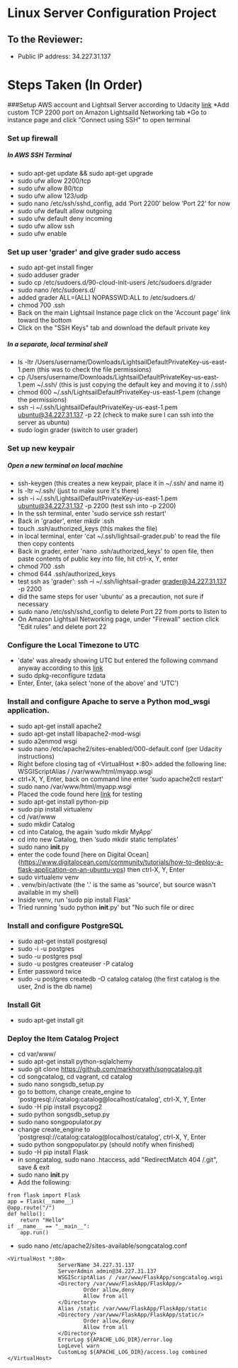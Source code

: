 # Linux Server Configuration Project

## To the Reviewer:
* Public IP address: 34.227.31.137

# Steps Taken (In Order)
###Setup AWS account and Lightsail Server according to Udacity [link](https://classroom.udacity.com/nanodegrees/nd004/parts/ab002e9a-b26c-43a4-8460-dc4c4b11c379/modules/357367901175462/lessons/3573679011239847/concepts/ce268cfe-99ec-49be-9326-876375f89a22)
    *Add custom TCP 2200 port on Amazon Lightsaild Networking tab
    *Go to instance page and click "Connect using SSH" to open terminal

### Set up firewall
##### In AWS SSH Terminal
* sudo apt-get update && sudo apt-get upgrade
* sudo ufw allow 2200/tcp
* sudo ufw allow 80/tcp
* sudo ufw allow 123/udp
* sudo nano /etc/ssh/sshd_config, add ‘Port 2200’ below ‘Port 22’ for now
* sudo ufw default allow outgoing
* sudo ufw default deny incoming
* sudo ufw allow ssh
* sudo ufw enable

### Set up user 'grader' and give grader sudo access
* sudo apt-get install finger
* sudo adduser grader
* sudo cp /etc/sudoers.d/90-cloud-init-users /etc/sudoers.d/grader
* sudo nano /etc/sudoers.d/
* added grader ALL=(ALL) NOPASSWD:ALL to /etc/sudoers.d/
* chmod 700 .ssh
* Back on the main Lightsail Instance page click on the 'Account page' link toward the bottom
* Click on the "SSH Keys" tab and download the default private key

##### In a separate, local terminal shell
* ls -ltr /Users/username/Downloads/LightsailDefaultPrivateKey-us-east-1.pem (this was to check the file permissions)
* cp /Users/username/Downloads/LightsailDefaultPrivateKey-us-east-1.pem ~/.ssh/ (this is just copying the default key and moving it to /.ssh)
* chmod 600 ~/.ssh/LightsailDefaultPrivateKey-us-east-1.pem (change the permissions)
* ssh -i ~/.ssh/LightsailDefaultPrivateKey-us-east-1.pem ubuntu@34.227.31.137 -p 22 (check to make sure I can ssh into the server as ubuntu)
* sudo login grader (switch to user grader)

### Set up new keypair
##### Open a new terminal on local machine
* ssh-keygen (this creates a new keypair, place it in ~/.ssh/ and name it)
* ls -ltr ~/.ssh/ (just to make sure it's there)
* ssh -i ~/.ssh/LightsailDefaultPrivateKey-us-east-1.pem ubuntu@34.227.31.137 -p 2200 (test ssh into -p 2200)
* In the ssh terminal, enter 'sudo service ssh restart'
* Back in 'grader', enter mkdir .ssh
* touch .ssh/authorized_keys (this makes the file)
* in local terminal, enter 'cat ~/.ssh/lightsail-grader.pub' to read the file then copy contents
* Back in grader, enter 'nano .ssh/authorized_keys' to open file, then paste contents of public key into file, hit ctrl-x, Y, enter
* chmod 700 .ssh
* chmod 644 .ssh/authorized_keys
* test ssh as 'grader': ssh –i ~/.ssh/lightsail-grader grader@34.227.31.137 -p 2200
* did the same steps for user 'ubuntu' as a precaution, not sure if necessary
* sudo nano /etc/ssh/sshd_config to delete Port 22 from ports to listen to
* On Amazon Lightsail Networking page, under "Firewall" section click "Edit rules" and delete port 22

### Configure the Local Timezone to UTC
* 'date' was already showing UTC but entered the following command anyway according to this [link](https://askubuntu.com/questions/138423/how-do-i-change-my-timezone-to-utc-gmt)
* sudo dpkg-reconfigure tzdata
* Enter, Enter, (aka select 'none of the above' and 'UTC')

### Install and configure Apache to serve a Python mod_wsgi application.
* sudo apt-get install apache2
* sudo apt-get install libapache2-mod-wsgi
* sudo a2enmod wsgi
* sudo nano /etc/apache2/sites-enabled/000-default.conf (per Udacity instructions)
* Right before closing tag of <VirtualHost *:80> added the following line: WSGIScriptAlias / /var/www/html/myapp.wsgi
* ctrl+X, Y, Enter, back on command line enter 'sudo apache2ctl restart'
* sudo nano /var/www/html/myapp.wsgi
* Placed the code found here [link](https://classroom.udacity.com/nanodegrees/nd004/parts/ab002e9a-b26c-43a4-8460-dc4c4b11c379/modules/357367901175461/lessons/4340119836/concepts/48018692630923) for testing
* sudo apt-get install python-pip
* sudo pip install virtualenv
* cd /var/www
* sudo mkdir Catalog
* cd into Catalog, the again ‘sudo mkdir MyApp’
* cd into new Catalog, then ‘sudo mkdir static templates’
* sudo nano __init__.py
* enter the code found [here on Digital Ocean]{https://www.digitalocean.com/community/tutorials/how-to-deploy-a-flask-application-on-an-ubuntu-vps) then ctrl-X, Y, Enter
* sudo virtualenv venv
* . venv/bin/activate (the '.' is the same as 'source', but source wasn't available in my shell)
* Inside venv, run 'sudo pip install Flask'
* Tried running 'sudo python __init__.py' but "No such file or direc


### Install and configure PostgreSQL
* sudo apt-get install postgresql
* sudo -i -u postgres
* sudo -u postgres psql
* sudo -u postgres createuser -P catalog
* Enter password twice
* sudo -u postgres createdb -O catalog catalog (the first catalog is the user, 2nd is the db name)

### Install Git
* sudo apt-get install git

### Deploy the Item Catalog Project
* cd var/www/
* sudo apt-get install python-sqlalchemy
* sudo git clone https://github.com/markhorvath/songcatalog.git
* cd songcatalog, cd vagrant, cd catalog
* sudo nano songsdb_setup.py
* go to bottom, change create_engine to 'postgresql://catalog:catalog@localhost/catalog', ctrl-X, Y, Enter
* sudo -H pip install psycopg2
* sudo python songsdb_setup.py
* sudo nano songpopulator.py
* change create_engine to 'postgresql://catalog:catalog@localhost/catalog', ctrl-X, Y, Enter
* sudo python songpopulator.py (should notify when finished)
* sudo -H pip install Flask
* in songcatalog, sudo nano .htaccess, add "RedirectMatch 404 /\.git", save & exit
* sudo nano __init__.py
* Add the following:
```
from flask import Flask
app = Flask(__name__)
@app.route("/")
def hello():
    return "Hello"
if __name__ == "__main__":
    app.run()
```
* sudo nano /etc/apache2/sites-available/songcatalog.conf
```
<VirtualHost *:80>
                ServerName 34.227.31.137
                ServerAdmin admin@34.227.31.137
                WSGIScriptAlias / /var/www/FlaskApp/songcatalog.wsgi
                <Directory /var/www/FlaskApp/FlaskApp/>
                        Order allow,deny
                        Allow from all
                </Directory>
                Alias /static /var/www/FlaskApp/FlaskApp/static
                <Directory /var/www/FlaskApp/FlaskApp/static/>
                        Order allow,deny
                        Allow from all
                </Directory>
                ErrorLog ${APACHE_LOG_DIR}/error.log
                LogLevel warn
                CustomLog ${APACHE_LOG_DIR}/access.log combined
</VirtualHost>
```


